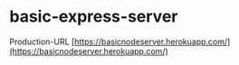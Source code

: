 # basic-express-server

Production-URL
[https://basicnodeserver.herokuapp.com/](https://basicnodeserver.herokuapp.com/)